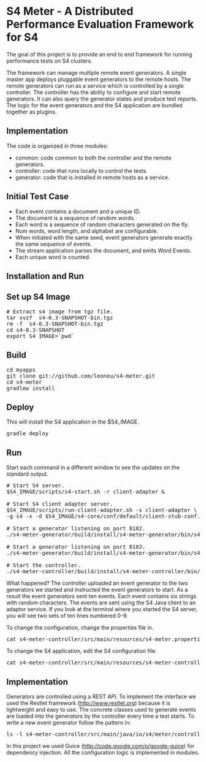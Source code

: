 S4 Meter - A Distributed Performance Evaluation Framework for S4
================================================================ 

The goal of this project is to provide an end to end framework for running 
performance tests on S4 clusters.

The framework can manage multiple remote event generators. A single 
master app deploys pluggable event generators to the remote hosts. The 
remote generators can run as a service which is controlled by a single 
controller. The controller has the ability to configure and start
remote generators. It can also query the generator states and produce
test reports. The logic for the event generators and the S4 application
are bundled together as plugins.  

Implementation
--------------

The code is organized in three modules:

* common: code common to both the controller and the remote generators.
* controller: code that runs locally to control the tests.
* generator: code that is installed in remote hosts as a service.

Initial Test Case
-----------------

* Each event contains a document and a unique ID.
* The document is a sequence of random words.
* Each word is a sequence of random characters generated on the fly.
* Num words, word length, and alphabet are configurable.
* When initiated with the same seed, event generators generate exactly the
  same sequence of events. 
* The stream application parses the document, and emits Word Events.
* Each unique word is counted.


Installation and Run
--------------------

Set up S4 Image
---------------

<pre>
# Extract s4 image from tgz file.
tar xvzf  s4-0.3-SNAPSHOT-bin.tgz
rm -f  s4-0.3-SNAPSHOT-bin.tgz
cd s4-0.3-SNAPSHOT
export S4_IMAGE=`pwd`
</pre>

Build
-----

<pre>
cd myapps
git clone git://github.com/leoneu/s4-meter.git
cd s4-meter
gradlew install
</pre>

Deploy
------

This will install the S4 application in the $S4_IMAGE.
<pre>
gradle deploy
</pre>

Run
---

Start each command in a different window to see the updates on the standard output.

<pre>
# Start S4 server.
$S4_IMAGE/scripts/s4-start.sh -r client-adapter &

# Start S4 client adapter server.
$S4_IMAGE/scripts/run-client-adapter.sh -s client-adapter \
-g s4 -x -d $S4_IMAGE/s4-core/conf/default/client-stub-conf.xml &

# Start a generator listening on port 8182.
./s4-meter-generator/build/install/s4-meter-generator/bin/s4-meter-generator 8182

# Start a generator listening on port 8183.
./s4-meter-generator/build/install/s4-meter-generator/bin/s4-meter-generator 8183

# Start the controller.
./s4-meter-controller/build/install/s4-meter-controller/bin/s4-meter-controller
</pre>

What happened? The controller uploaded an event generator to the two generators we 
started and instructed the event generators to start. As a result the event generators
sent ten events. Each event contains six strings with random characters. The events are 
sent using the S4 Java client to an adaptor service. If you look at the terminal where 
you started the S4 server, you will see two sets of ten lines numbered 0-9.

To change the configuration, change the properties file in.

<pre>
cat s4-meter-controller/src/main/resources/s4-meter.properties
</pre>

To change the S4 application, edit the S4 configuration file.

<pre>
cat s4-meter-controller/src/main/resources/s4-meter-controller-conf.xml
</pre>


Implementation
--------------

Generators are controlled using a REST API. To implement the interface we used
the Restlet framework (http://www.restlet.org) because it is lightweight and easy to use. The concrete
classes used to generate events are loaded into the generators by the controller 
every time a test starts. To write a new event generator follow the pattern in:

<pre>
ls -l s4-meter-controller/src/main/java/io/s4/meter/controller/plugin/randomdoc
</pre>

In this project we used Guice (http://code.google.com/p/google-guice) for dependency injection. All the configuration 
logic is implemented in modules. 
